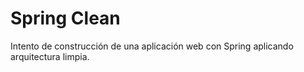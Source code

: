 # Spring Clean

Intento de construcción de una aplicación web con Spring aplicando arquitectura limpia.